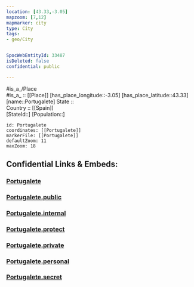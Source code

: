 ```yaml
---
location: [43.33,-3.05] 
mapzoom: [7,12] 
mapmarker: city 
type: City
tags:
- geo/City


SpocWebEntityId: 33487
isDeleted: false
confidential: public

---
```

#is_a_/Place  
#is_a_ :: [[Place]] 
[has_place_longitude::-3.05] 
[has_place_latitude::43.33] 
[name::Portugalete] 
State ::  
Country :: [[Spain]]  
[StateId::] 
[Population::] 



```leaflet
id: Portugalete
coordinates: [[Portugalete]] 
markerFile: [[Portugalete]] 
defaultZoom: 11 
maxZoom: 18
```


## Confidential Links & Embeds: 

### [Portugalete](/_Standards/Earth/Continent/Europe/Europe~South/Spain/Provinces~Spain/Basque_Country/counties~País_Vasco/Bizkaia/cities~Vizcaya/Portugalete.md) 

### [Portugalete.public](/_public/Earth/Continent/Europe/Europe~South/Spain/Provinces~Spain/Basque_Country/counties~País_Vasco/Bizkaia/cities~Vizcaya/Portugalete.public.md) 

### [Portugalete.internal](/_internal/Earth/Continent/Europe/Europe~South/Spain/Provinces~Spain/Basque_Country/counties~País_Vasco/Bizkaia/cities~Vizcaya/Portugalete.internal.md) 

### [Portugalete.protect](/_protect/Earth/Continent/Europe/Europe~South/Spain/Provinces~Spain/Basque_Country/counties~País_Vasco/Bizkaia/cities~Vizcaya/Portugalete.protect.md) 

### [Portugalete.private](/_private/Earth/Continent/Europe/Europe~South/Spain/Provinces~Spain/Basque_Country/counties~País_Vasco/Bizkaia/cities~Vizcaya/Portugalete.private.md) 

### [Portugalete.personal](/_personal/Earth/Continent/Europe/Europe~South/Spain/Provinces~Spain/Basque_Country/counties~País_Vasco/Bizkaia/cities~Vizcaya/Portugalete.personal.md) 

### [Portugalete.secret](/_secret/Earth/Continent/Europe/Europe~South/Spain/Provinces~Spain/Basque_Country/counties~País_Vasco/Bizkaia/cities~Vizcaya/Portugalete.secret.md)

